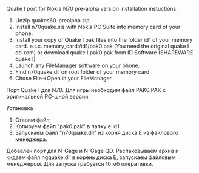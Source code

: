 Quake I port for Nokia N70 pre-alpha version installation instuctions:

1. Unzip quakes60-prealpha.zip
2. Install n70quake.sis with Nokia PC Suite into memory card 
of your phone.
3. Install your copy of Quake I pak files into the folder id1
of your memory card. 
e.t.c.
memory_card:/id1/pak0.pak 
(You need the original quake I cd-rom) or download
quake I pak0.pak from ID Software (SHAREWARE quake I)
3. Launch any FileManager software on your phone.
4. Find n70quake.dll on root folder of your memory card
5. Chose File->Open in your FileManager.


Порт Quake I для N70. 
Для игры необходим файл PAK0.PAK с оригинальной PC-шной версии.

Установка
1. Ставим файл;
2. Копируем файл "pak0.pak" в папку e:id1
3. Запускаем файл "n70quake.dll" из корня диска Е из файлового менеджера.

Добавлен порт для N-Gage и N-Gage QD. Распаковываем архив и кидаем файл ngquake.dll в корень диска E, запускаем файловым менеджером. Для запуска требуется 10 мб оперативки.
